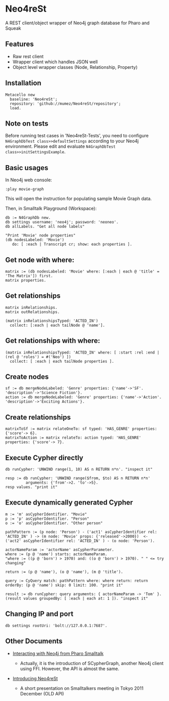 # Neo4reSt
A REST client/object wrapper of Neo4j graph database for Pharo and Squeak

## Features

- Raw rest client
- Wrapper client which handles JSON well
- Object level wrapper classes (Node, Relationship, Property)


## Installation

```smalltalk
Metacello new
  baseline: 'Neo4reSt';
  repository: 'github://mumez/Neo4reSt/repository';
  load.
```

## Note on tests

Before running test cases in 'Neo4reSt-Tests', you need to configure `N4GraphDbTest class>>defaultSettings` according to your Neo4j environment. Please edit and evaluate `N4GraphDbTest class>>initSettingsExample`.

## Basic usages

In Neo4j web console:
```
:play movie-graph
```
This will open the instruction for populating sample Movie Graph data.

Then, in Smalltalk Playground (Workspace):

```smalltalk
db := N4GraphDb new.
db settings username: 'neo4j'; password: 'neoneo'.
db allLabels. "Get all node labels"

"Print 'Movie' node properties"
(db nodesLabeled: 'Movie') 
   do: [ :each | Transcript cr; show: each properties ].
```

## Get node with where:

```smalltalk
matrix := (db nodesLabeled: 'Movie' where: [:each | each @ 'title' = 'The Matrix']) first.
matrix properties.
```

## Get relationships

```smalltalk
matrix inRelationships.
matrix outRelationships.

(matrix inRelationshipsTyped: 'ACTED_IN')
  collect: [:each | each tailNode @ 'name']. 
```

## Get relationships with where:

```smalltalk
(matrix inRelationshipsTyped: 'ACTED_IN' where: [ :start :rel :end | (rel @ 'roles') = #('Neo') ])
  collect: [ :each | each tailNode properties ].
```

## Create nodes

```smalltalk
sf := db mergeNodeLabeled: 'Genre' properties: {'name'->'SF'. 'description'->'Science Fiction'}.
action := db mergeNodeLabeled: 'Genre' properties: {'name'->'Action'. 'description'->'Exciting Actions'}. 
```

## Create relationships

```smalltalk
matrixToSf := matrix relateOneTo: sf typed: 'HAS_GENRE' properties: {'score'-> 6}.
matrixToAction := matrix relateTo: action typed: 'HAS_GENRE' properties: {'score'-> 7}. 
```

## Execute Cypher directly

```smalltalk
db runCypher: 'UNWIND range(1, 10) AS n RETURN n*n'. "inspect it"

resp := db runCypher: 'UNWIND range($from, $to) AS n RETURN n*n' 
         arguments: {'from'->2. 'to'->5}. 
resp values. "print it"
```

## Execute dynamically generated Cypher

```smalltalk
m := 'm' asCypherIdentifier. "Movie"
p := 'p' asCypherIdentifier. "Person"
o := 'o' asCypherIdentifier. "Other person"

pathPattern := (p node: 'Person') - ('act1' asCypherIdentifier rel: 'ACTED_IN' ) -> (m node: 'Movie' props: {'released'->2000})  <- ('act2' asCypherIdentifier rel: 'ACTED_IN' ) - (o node: 'Person').

actorNameParam := 'actorName' asCypherParameter.
where := (p @ 'name') starts: actorNameParam.
"where := ((p @ 'born') > 1970) and: ((o @ 'born') > 1970). " " <= try changing"

return := (p @ 'name'), (o @ 'name'), (m @ 'title').

query := CyQuery match: pathPattern where: where return: return orderBy: (p @ 'name') skip: 0 limit: 100. "print it"

result := db runCypher: query arguments: { actorNameParam -> 'Tom' }.
(result values groupedBy: [ :each | each at: 1 ]). "inspect it"
```

## Changing IP and port

```smalltalk
db settings rootUri: 'bolt://127.0.0.1:7687'.
```

## Other Documents

- [Interacting with Neo4j from Pharo Smalltalk](https://hashnode.com/post/interacting-with-neo4j-from-pharo-smalltalk-ckltglsqq085o10s14bkhfhke)
  - Actually, it is the introduction of SCypherGraph, another Neo4j client using FFI. However, the API is almost the same.

- [Introducing Neo4reSt](https://drive.google.com/file/d/0B-QQfEn6pNsXTzF3UnBZWHA3ZW8/view?usp=sharing)
  - A short presentation on Smalltalkers meeting in Tokyo 2011 December (OLD API)
